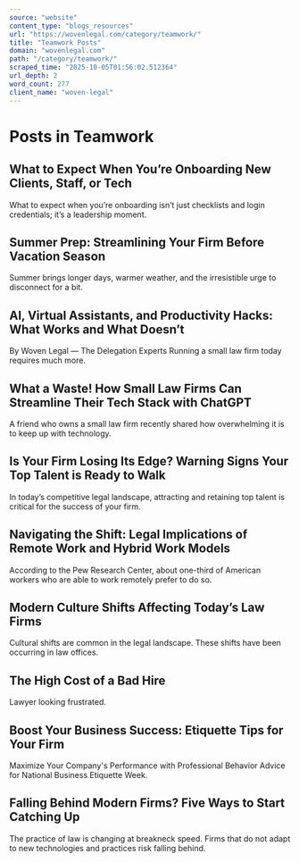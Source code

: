 ```yaml
---
source: "website"
content_type: "blogs_resources"
url: "https://wovenlegal.com/category/teamwork/"
title: "Teamwork Posts"
domain: "wovenlegal.com"
path: "/category/teamwork/"
scraped_time: "2025-10-05T01:56:02.512364"
url_depth: 2
word_count: 277
client_name: "woven-legal"
---
```


# Posts in Teamwork

## What to Expect When You’re Onboarding New Clients, Staff, or Tech

What to expect when you’re onboarding isn’t just checklists and login credentials; it’s a leadership moment.

## Summer Prep: Streamlining Your Firm Before Vacation Season

Summer brings longer days, warmer weather, and the irresistible urge to disconnect for a bit.

## AI, Virtual Assistants, and Productivity Hacks: What Works and What Doesn’t

By Woven Legal — The Delegation Experts Running a small law firm today requires much more.

## What a Waste! How Small Law Firms Can Streamline Their Tech Stack with ChatGPT

A friend who owns a small law firm recently shared how overwhelming it is to keep up with technology.

## Is Your Firm Losing Its Edge? Warning Signs Your Top Talent is Ready to Walk

In today’s competitive legal landscape, attracting and retaining top talent is critical for the success of your firm.

## Navigating the Shift: Legal Implications of Remote Work and Hybrid Work Models

According to the Pew Research Center, about one-third of American workers who are able to work remotely prefer to do so.

## Modern Culture Shifts Affecting Today’s Law Firms

Cultural shifts are common in the legal landscape. These shifts have been occurring in law offices.

## The High Cost of a Bad Hire

Lawyer looking frustrated.

## Boost Your Business Success: Etiquette Tips for Your Firm

Maximize Your Company's Performance with Professional Behavior Advice for National Business Etiquette Week.

## Falling Behind Modern Firms? Five Ways to Start Catching Up

The practice of law is changing at breakneck speed. Firms that do not adapt to new technologies and practices risk falling behind.